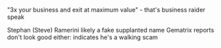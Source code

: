 "3x your business and exit at maximum value" - that's business raider speak


Stephan (Steve) Ramerini likely a fake supplanted name
Gematrix reports don't look good either: indicates he's a walking scam

